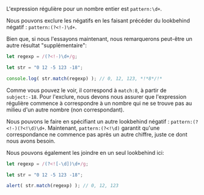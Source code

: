 
L'expression régulière pour un nombre entier est `pattern:\d+`.

Nous pouvons exclure les négatifs en les faisant précéder du lookbehind négatif : `pattern:(?<!-)\d+`.

Bien que, si nous l'essayons maintenant, nous remarquerons peut-être un autre résultat "supplémentaire":

```js run
let regexp = /(?<!-)\d+/g;

let str = "0 12 -5 123 -18";

console.log( str.match(regexp) ); // 0, 12, 123, *!*8*/!*
```

Comme vous pouvez le voir, il correspond à `match:8`, à partir de `subject:-18`. Pour l'exclure, nous devons nous assurer que l'expression régulière commence à correspondre à un nombre qui ne se trouve pas au milieu d'un autre nombre (non correspondant).

Nous pouvons le faire en spécifiant un autre lookbehind négatif : `pattern:(?<!-)(?<!\d)\d+`. Maintenant, `pattern:(?<!\d)` garantit qu'une correspondance ne commence pas après un autre chiffre, juste ce dont nous avons besoin.

Nous pouvons également les joindre en un seul lookbehind ici:

```js run
let regexp = /(?<![-\d])\d+/g;

let str = "0 12 -5 123 -18";

alert( str.match(regexp) ); // 0, 12, 123
```
